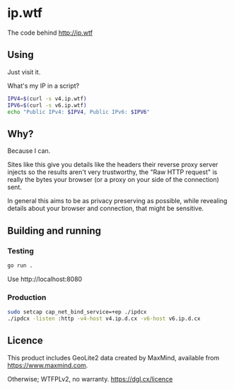 # ip.wtf

The code behind http://ip.wtf

## Using

Just visit it.

What's my IP in a script?
```sh
IPV4=$(curl -s v4.ip.wtf)
IPV6=$(curl -s v6.ip.wtf)
echo "Public IPv4: $IPV4, Public IPv6: $IPV6"
```

## Why?

Because I can.

Sites like this give you details like the headers their reverse proxy server
injects so the results aren't very trustworthy, the "Raw HTTP request" is really
the bytes your browser (or a proxy on your side of the connection) sent.

In general this aims to be as privacy preserving as possible, while revealing
details about your browser and connection, that might be sensitive.

## Building and running

### Testing

```sh
go run .
```

Use http://localhost:8080

### Production

```sh
sudo setcap cap_net_bind_service=+ep ./ipdcx
./ipdcx -listen :http -v4-host v4.ip.d.cx -v6-host v6.ip.d.cx
```

## Licence

This product includes GeoLite2 data created by MaxMind, available from
<a href="https://www.maxmind.com">https://www.maxmind.com</a>.

Otherwise; WTFPLv2, no warranty. https://dgl.cx/licence
